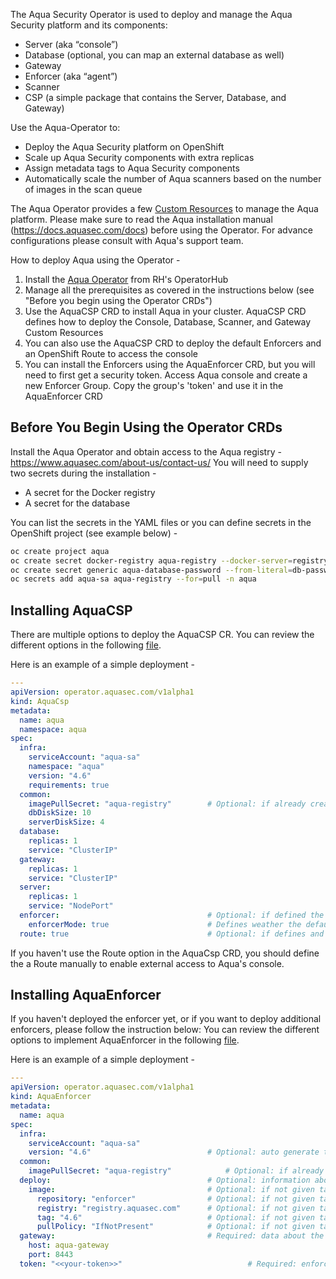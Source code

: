 The Aqua Security Operator is used to deploy and manage the Aqua Security platform and its components:
* Server (aka “console”)
* Database (optional, you can map an external database as well) 
* Gateway 
* Enforcer (aka “agent”)
* Scanner
* CSP (a simple package that contains the Server, Database, and Gateway)

Use the Aqua-Operator to: 
* Deploy the Aqua Security platform on OpenShift
* Scale up Aqua Security components with extra replicas
* Assign metadata tags to Aqua Security components
* Automatically scale the number of Aqua scanners based on the number of images in the scan queue
	
The Aqua Operator provides a few [Custom Resources](https://github.com/aquasecurity/aqua-operator/tree/master/deploy/crds) to manage the Aqua platform. 
Please make sure to read the Aqua installation manual (https://docs.aquasec.com/docs) before using the Operator. 
For advance configurations please consult with Aqua's support team.
    
How to deploy Aqua using the Operator -
1. Install the [Aqua Operator](https://operatorhub.io/operator/aqua) from RH's OperatorHub
2. Manage all the prerequisites as covered in the instructions below (see "Before you begin using the Operator CRDs")
3. Use the AquaCSP CRD to install Aqua in your cluster. AquaCSP CRD defines how to deploy the Console, Database, Scanner, and Gateway Custom Resources
4. You can also use the AquaCSP CRD to deploy the default Enforcers and an OpenShift Route to access the console 
5. You can install the Enforcers using the AquaEnforcer CRD, but you will need to first get a security token.  Access Aqua console and create a new Enforcer Group. Copy the group's 'token' and use it in the AquaEnforcer CRD
	

## Before You Begin Using the Operator CRDs
Install the Aqua Operator and obtain access to the Aqua registry - https://www.aquasec.com/about-us/contact-us/
You will need to supply two secrets during the installation - 
* A secret for the Docker registry
* A secret for the database

You can list the secrets in the YAML files or you can define secrets in the OpenShift project (see example below) -
```bash
oc create project aqua 
oc create secret docker-registry aqua-registry --docker-server=registry.aquasec.com --docker-username=<AQUA_USERNAME> --docker-password=<AQUA_PASSWORD> --docker-email=<user email> -n aqua
oc create secret generic aqua-database-password --from-literal=db-password=<password> -n aqua
oc secrets add aqua-sa aqua-registry --for=pull -n aqua
```

## Installing AquaCSP
There are multiple options to deploy the AquaCSP CR. You can review the different options in the following [file](https://github.com/aquasecurity/aqua-operator/blob/master/deploy/crds/operator_v1alpha1_aquacsp_cr.yaml). 

Here is an example of a simple deployment  - 
```yaml
---
apiVersion: operator.aquasec.com/v1alpha1
kind: AquaCsp
metadata:
  name: aqua
  namespace: aqua
spec:
  infra:                                    
    serviceAccount: "aqua-sa"               
    namespace: "aqua"                       
    version: "4.6"                          
    requirements: true                      
  common:
    imagePullSecret: "aqua-registry"        # Optional: if already created image pull secret then mention in here
    dbDiskSize: 10       
    serverDiskSize: 4   
  database:                                 
    replicas: 1                            
    service: "ClusterIP"                    
  gateway:                                  
    replicas: 1                             
    service: "ClusterIP"                    
  server:                                   
    replicas: 1                             
    service: "NodePort" 
  enforcer:                                 # Optional: if defined the Operator will create the default Enforcer 
    enforcerMode: true                      # Defines weather the default enforcer will work in 'enforce' or 'audit' more 
  route: true                               # Optional: if defines and set to true, the operator will create a Route to enable access to the console
```

If you haven't use the Route option in the AquaCsp CRD, you should define the a Route manually to enable external access to Aqua's console.

## Installing AquaEnforcer
If you haven't deployed the enforcer yet, or if you want to deploy additional enforcers, please follow the instruction below:
You can review the different options to implement AquaEnforcer in the following [file](https://github.com/aquasecurity/aqua-operator/blob/master/deploy/crds/operator_v1alpha1_aquaenforcer_cr.yaml).

Here is an example of a simple deployment  - 
```yaml
---
apiVersion: operator.aquasec.com/v1alpha1
kind: AquaEnforcer
metadata:
  name: aqua
spec:
  infra:                                    
    serviceAccount: "aqua-sa"                
    version: "4.6"                          # Optional: auto generate to latest version
  common:
    imagePullSecret: "aqua-registry"            # Optional: if already created image pull secret then mention in here
  deploy:                                   # Optional: information about aqua enforcer deployment
    image:                                  # Optional: if not given take the default value and version from infra.version
      repository: "enforcer"                # Optional: if not given take the default value - enforcer
      registry: "registry.aquasec.com"      # Optional: if not given take the default value - registry.aquasec.com
      tag: "4.6"                            # Optional: if not given take the default value - 4.5 (latest tested version for this operator version)
      pullPolicy: "IfNotPresent"            # Optional: if not given take the default value - IfNotPresent
  gateway:                                  # Required: data about the gateway address
    host: aqua-gateway
    port: 8443
  token: "<<your-token>>"                            # Required: enforcer group token also can use an existing secret instead (you can create a token from Aqua's console)
```
